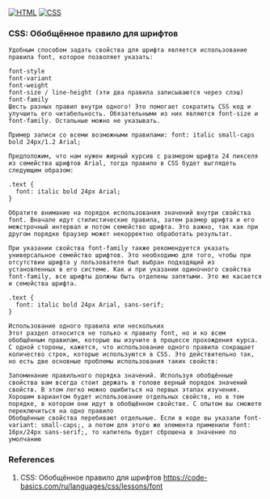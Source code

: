 [![HTML](https://img.shields.io/badge/HTML-E46035??style=for-the-badge&logo=HTML5&logoColor=FFFFFF)](https://html.spec.whatwg.org/multipage/)
[![CSS](https://img.shields.io/badge/CSS-274DE4??style=for-the-badge&logo=CSS3&logoColor=FFFFFF)](https://www.w3.org/Style/CSS/)

### CSS: Обобщённое правило для шрифтов
```
Удобным способом задать свойства для шрифта является использование правила font, которое позволяет указать:

font-style
font-variant
font-weight
font-size / line-height (эти два правила записываются через слэш)
font-family
Шесть разных правил внутри одного! Это помогает сократить CSS код и улучшить его читабельность. Обязательными из них являются font-size и font-family. Остальные можно не указывать.

Пример записи со всеми возможными правилами: font: italic small-caps bold 24px/1.2 Arial;

Предположим, что нам нужен жирный курсив с размером шрифта 24 пикселя из семейства шрифтов Arial, тогда правило в CSS будет выглядеть следующим образом:

.text {
  font: italic bold 24px Arial;
}

Обратите внимание на порядок использования значений внутри свойства font. Вначале идут стилистические правила, затем размер шрифта и его межстрочный интервал и потом семейство шрифта. Это важно, так как при другом порядке браузер может некорректно обработать результат.

При указании свойства font-family также рекомендуется указать универсальное семейство шрифтов. Это необходимо для того, чтобы при отсутствии шрифта у пользователя был выбран подходящий из установленных в его системе. Как и при указании одиночного свойства font-family, все шрифты должны быть отделены запятыми. Это же касается и семейства шрифта.

.text {
  font: italic bold 24px Arial, sans-serif;
}

Использование одного правила или нескольких
Этот раздел относится не только к правилу font, но и ко всем обобщённым правилам, которые вы изучите в процессе прохождения курса. С одной стороны, кажется, что использование одного правила сокращает количество строк, которые используются в CSS. Это действительно так, но есть две основные проблемы использования таких свойств:

Запоминание правильного порядка значений. Используя обобщённые свойства вам всегда стоит держать в голове верный порядок значений свойств. В этом легко можно ошибиться на первых этапах изучения. Хорошим вариантом будет использование отдельных свойств, но в том порядке, в котором они идут в обобщённом свойстве. С опытом вы сможете переключиться на одно правило
Обобщённые свойства перебивают отдельные. Если в коде вы указали font-variant: small-caps;, а потом для этого же элемента применили font: 16px/24px sans-serif;, то капитель будет сброшена в значение по умолчанию
```

### References
1. CSS: Обобщённое правило для шрифтов https://code-basics.com/ru/languages/css/lessons/font